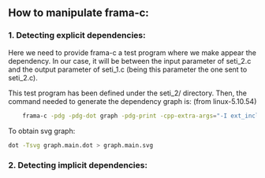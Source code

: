 ## How to manipulate frama-c:

### 1. Detecting explicit dependencies: 
Here we need to provide frama-c a test program where we make appear the dependency. In our case, it will be between the input parameter 
of seti_2.c and the output parameter of seti_1.c (being this parameter the one sent to seti_2.c).

This test program has been defined under the seti_2/ directory.
Then, the command needed to generate the dependency graph is: (from linux-5.10.54)

```bash
    frama-c -pdg -pdg-dot graph -pdg-print -cpp-extra-args="-I ext_include" seti_2/test_seti2.c
```
To obtain svg graph:
```bash
dot -Tsvg graph.main.dot > graph.main.svg
```

### 2. Detecting implicit dependencies: 